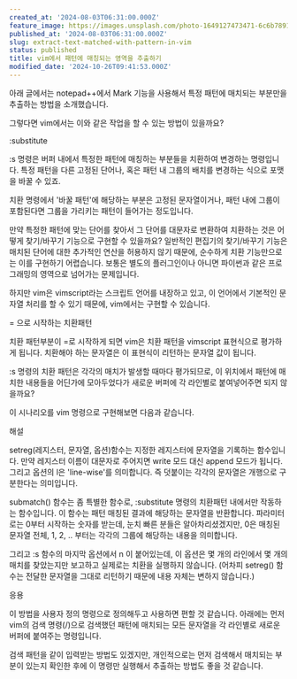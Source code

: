 ```yaml
---
created_at: '2024-08-03T06:31:00.000Z'
feature_image: https://images.unsplash.com/photo-1649127473471-6c6b78919415?crop=entropy&cs=tinysrgb&fit=max&fm=jpg&ixid=M3wxMTc3M3wwfDF8c2VhcmNofDJ8fGV4dHJhY3R8ZW58MHx8fHwxNzI5NjA3MTk1fDA&ixlib=rb-4.0.3&q=80&w=2000
published_at: '2024-08-03T06:31:00.000Z'
slug: extract-text-matched-with-pattern-in-vim
status: published
title: vim에서 패턴에 매칭되는 영역을 추출하기
modified_date: '2024-10-26T09:41:53.000Z'
---
```


아래 글에서는 notepad++에서 Mark 기능을 사용해서 특정 패턴에 매치되는 부분만을 추출하는 방법을 소개했습니다. 

그렇다면 vim에서는 이와 같은 작업을 할 수 있는 방법이 있을까요?

:substitute

:s 명령은 버퍼 내에서 특정한 패턴에 매칭하는 부분들을 치환하여 변경하는 명령입니다. 특정 패턴을 다른 고정된 단어나, 혹은 패턴 내 그룹의 배치를 변경하는 식으로 포맷을 바꿀 수 있죠. 

치환 명령에서 '바꿀 패턴'에 해당하는 부분은 고정된 문자열이거나, 패턴 내에 그룹이 포함된다면 그룹을 가리키는 패턴이 들어가는 정도입니다. 

만약 특정한 패턴에 맞는 단어를 찾아서 그 단어를 대문자로 변환하여 치환하는 것은 어떻게 찾기/바꾸기 기능으로 구현할 수 있을까요? 일반적인 편집기의 찾기/바꾸기 기능은 매치된 단어에 대한 추가적인 연산을 허용하지 않기 때문에, 순수하게 치환 기능만으로는 이를 구현하기 어렵습니다. 보통은 별도의 플러그인이나 아니면 파이썬과 같은 프로그래밍의 영역으로 넘어가는 문제입니다. 

하지만 vim은 vimscript라는 스크립트 언어를 내장하고 있고, 이 언어에서 기본적인 문자열 처리를 할 수 있기 때문에, vim에서는 구현할 수 있습니다. 

\= 으로 시작하는 치환패턴

치환 패턴부분이 \=로 시작하게 되면 vim은 치환 패턴을 vimscript 표현식으로 평가하게 됩니다. 치환해야 하는 문자열은 이 표현식이 리턴하는 문자열 값이 됩니다. 

:s 명령의 치환 패턴은 각각의 매치가 발생할 때마다 평가되므로, 이 위치에서 패턴에 매치한 내용들을 어딘가에 모아두었다가 새로운 버퍼에 각 라인별로 붙여넣어주면 되지 않을까요? 

이 시나리오를 vim 명령으로 구현해보면 다음과 같습니다. 

해설

setreg(레지스터, 문자열, 옵션)함수는 지정한 레지스터에 문자열을 기록하는 함수입니다. 만약 레지스터 이름이 대문자로 주어지면 write 모드 대신 append 모드가 됩니다. 그리고 옵션의 l은 'line-wise'를 의미합니다. 즉 덧붙이는 각각의 문자열은 개행으로 구분한다는 의미입니다. 

submatch() 함수는 좀 특별한 함수로, :substitute 명령의 치환패턴 내에서만 작동하는 함수입니다. 이 함수는 패턴 매칭된 결과에 해당하는 문자열을 반환합니다. 파라미터로는 0부터 시작하는 숫자를 받는데, 눈치 빠른 분들은 알아차리셨겠지만, 0은 매칭된 문자열 전체, 1, 2, .. 부터는 각각의 그룹에 해당하는 내용을 의미합니다. 

그리고 :s 함수의 마지막 옵션에서 n 이 붙어있는데, 이 옵션은 몇 개의 라인에서 몇 개의 매치를 찾았는지만 보고하고 실제로는 치환을 실행하지 않습니다. (어차피 setreg() 함수는 전달한 문자열을 그대로 리턴하기 때문에 내용 자체는 변하지 않습니다.)

응용

이 방법을 사용자 정의 명령으로 정의해두고 사용하면 편할 것 같습니다. 아래에는 먼저 vim의 검색 명령(/)으로 검색했던 패턴에 매치되는 모든 문자열을 각 라인별로 새로운 버퍼에 붙여주는 명령입니다. 

검색 패턴을 같이 입력받는 방법도 있겠지만, 개인적으로는 먼저 검색해서 매치되는 부분이 있는지 확인한 후에 이 명령만 실행해서 추출하는 방법도 좋을 것 같습니다.